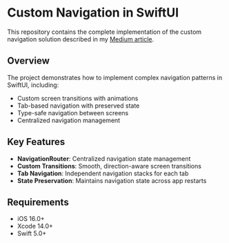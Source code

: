 # Custom Navigation in SwiftUI

This repository contains the complete implementation of the custom navigation solution described in my [Medium article](https://medium.com/@ilyapaddubny/custom-navigation-in-swiftui-a-practical-solution-0e5dc8a21b90).

## Overview

The project demonstrates how to implement complex navigation patterns in SwiftUI, including:
- Custom screen transitions with animations
- Tab-based navigation with preserved state
- Type-safe navigation between screens
- Centralized navigation management

## Key Features

- **NavigationRouter**: Centralized navigation state management
- **Custom Transitions**: Smooth, direction-aware screen transitions
- **Tab Navigation**: Independent navigation stacks for each tab
- **State Preservation**: Maintains navigation state across app restarts

## Requirements

- iOS 16.0+
- Xcode 14.0+
- Swift 5.0+
